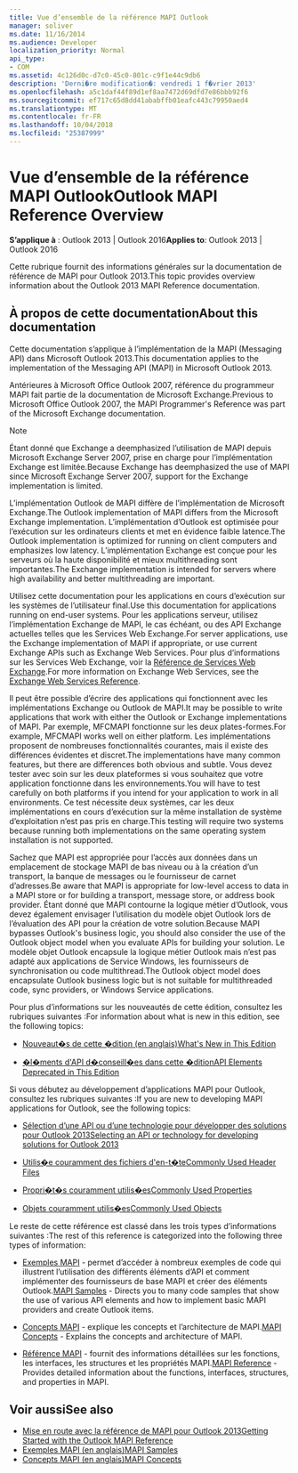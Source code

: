 ```yaml
---
title: Vue d’ensemble de la référence MAPI Outlook
manager: soliver
ms.date: 11/16/2014
ms.audience: Developer
localization_priority: Normal
api_type:
- COM
ms.assetid: 4c126d0c-d7c0-45c0-801c-c9f1e44c9db6
description: 'Derni�re modification�: vendredi 1 f�vrier 2013'
ms.openlocfilehash: a5c1daf44f89d1ef8aa7472d69dfd7e86bbb92f6
ms.sourcegitcommit: ef717c65d8dd41ababffb01eafc443c79950aed4
ms.translationtype: MT
ms.contentlocale: fr-FR
ms.lasthandoff: 10/04/2018
ms.locfileid: "25387999"
---
```

# <a name="outlook-mapi-reference-overview"></a><span data-ttu-id="afdf5-103">Vue d’ensemble de la référence MAPI Outlook</span><span class="sxs-lookup"><span data-stu-id="afdf5-103">Outlook MAPI Reference Overview</span></span>

<span data-ttu-id="afdf5-104">**S’applique à** : Outlook 2013 | Outlook 2016</span><span class="sxs-lookup"><span data-stu-id="afdf5-104">**Applies to**: Outlook 2013 | Outlook 2016</span></span> 
  
<span data-ttu-id="afdf5-105">Cette rubrique fournit des informations générales sur la documentation de référence de MAPI pour Outlook 2013.</span><span class="sxs-lookup"><span data-stu-id="afdf5-105">This topic provides overview information about the Outlook 2013 MAPI Reference documentation.</span></span>
  
## <a name="about-this-documentation"></a><span data-ttu-id="afdf5-106">À propos de cette documentation</span><span class="sxs-lookup"><span data-stu-id="afdf5-106">About this documentation</span></span>

<span data-ttu-id="afdf5-107">Cette documentation s’applique à l’implémentation de la MAPI (Messaging API) dans Microsoft Outlook 2013.</span><span class="sxs-lookup"><span data-stu-id="afdf5-107">This documentation applies to the implementation of the Messaging API (MAPI) in Microsoft Outlook 2013.</span></span> 
  
<span data-ttu-id="afdf5-108">Antérieures à Microsoft Office Outlook 2007, référence du programmeur MAPI fait partie de la documentation de Microsoft Exchange.</span><span class="sxs-lookup"><span data-stu-id="afdf5-108">Previous to Microsoft Office Outlook 2007, the MAPI Programmer's Reference was part of the Microsoft Exchange documentation.</span></span>
  
> [!NOTE]
> <span data-ttu-id="afdf5-109">Étant donné que Exchange a deemphasized l’utilisation de MAPI depuis Microsoft Exchange Server 2007, prise en charge pour l’implémentation Exchange est limitée.</span><span class="sxs-lookup"><span data-stu-id="afdf5-109">Because Exchange has deemphasized the use of MAPI since Microsoft Exchange Server 2007, support for the Exchange implementation is limited.</span></span> 
  
<span data-ttu-id="afdf5-110">L’implémentation Outlook de MAPI diffère de l’implémentation de Microsoft Exchange.</span><span class="sxs-lookup"><span data-stu-id="afdf5-110">The Outlook implementation of MAPI differs from the Microsoft Exchange implementation.</span></span> <span data-ttu-id="afdf5-111">L’implémentation d’Outlook est optimisée pour l’exécution sur les ordinateurs clients et met en évidence faible latence.</span><span class="sxs-lookup"><span data-stu-id="afdf5-111">The Outlook implementation is optimized for running on client computers and emphasizes low latency.</span></span> <span data-ttu-id="afdf5-112">L’implémentation Exchange est conçue pour les serveurs où la haute disponibilité et mieux multithreading sont importantes.</span><span class="sxs-lookup"><span data-stu-id="afdf5-112">The Exchange implementation is intended for servers where high availability and better multithreading are important.</span></span>
  
<span data-ttu-id="afdf5-113">Utilisez cette documentation pour les applications en cours d’exécution sur les systèmes de l’utilisateur final.</span><span class="sxs-lookup"><span data-stu-id="afdf5-113">Use this documentation for applications running on end-user systems.</span></span> <span data-ttu-id="afdf5-114">Pour les applications serveur, utilisez l’implémentation Exchange de MAPI, le cas échéant, ou des API Exchange actuelles telles que les Services Web Exchange.</span><span class="sxs-lookup"><span data-stu-id="afdf5-114">For server applications, use the Exchange implementation of MAPI if appropriate, or use current Exchange APIs such as Exchange Web Services.</span></span> <span data-ttu-id="afdf5-115">Pour plus d’informations sur les Services Web Exchange, voir la [Référence de Services Web Exchange](https://msdn.microsoft.com/library/bb204119.aspx).</span><span class="sxs-lookup"><span data-stu-id="afdf5-115">For more information on Exchange Web Services, see the [Exchange Web Services Reference](https://msdn.microsoft.com/library/bb204119.aspx).</span></span>
  
<span data-ttu-id="afdf5-116">Il peut être possible d’écrire des applications qui fonctionnent avec les implémentations Exchange ou Outlook de MAPI.</span><span class="sxs-lookup"><span data-stu-id="afdf5-116">It may be possible to write applications that work with either the Outlook or Exchange implementations of MAPI.</span></span> <span data-ttu-id="afdf5-117">Par exemple, MFCMAPI fonctionne sur les deux plates-formes.</span><span class="sxs-lookup"><span data-stu-id="afdf5-117">For example, MFCMAPI works well on either platform.</span></span> <span data-ttu-id="afdf5-118">Les implémentations proposent de nombreuses fonctionnalités courantes, mais il existe des différences évidentes et discret.</span><span class="sxs-lookup"><span data-stu-id="afdf5-118">The implementations have many common features, but there are differences both obvious and subtle.</span></span> <span data-ttu-id="afdf5-119">Vous devez tester avec soin sur les deux plateformes si vous souhaitez que votre application fonctionne dans les environnements.</span><span class="sxs-lookup"><span data-stu-id="afdf5-119">You will have to test carefully on both platforms if you intend for your application to work in all environments.</span></span> <span data-ttu-id="afdf5-120">Ce test nécessite deux systèmes, car les deux implémentations en cours d’exécution sur la même installation de système d’exploitation n’est pas pris en charge.</span><span class="sxs-lookup"><span data-stu-id="afdf5-120">This testing will require two systems because running both implementations on the same operating system installation is not supported.</span></span>
  
<span data-ttu-id="afdf5-121">Sachez que MAPI est appropriée pour l’accès aux données dans un emplacement de stockage MAPI de bas niveau ou à la création d’un transport, la banque de messages ou le fournisseur de carnet d’adresses.</span><span class="sxs-lookup"><span data-stu-id="afdf5-121">Be aware that MAPI is appropriate for low-level access to data in a MAPI store or for building a transport, message store, or address book provider.</span></span> <span data-ttu-id="afdf5-122">Étant donné que MAPI contourne la logique métier d’Outlook, vous devez également envisager l’utilisation du modèle objet Outlook lors de l’évaluation des API pour la création de votre solution.</span><span class="sxs-lookup"><span data-stu-id="afdf5-122">Because MAPI bypasses Outlook's business logic, you should also consider the use of the Outlook object model when you evaluate APIs for building your solution.</span></span> <span data-ttu-id="afdf5-123">Le modèle objet Outlook encapsule la logique métier Outlook mais n’est pas adapté aux applications de Service Windows, les fournisseurs de synchronisation ou code multithread.</span><span class="sxs-lookup"><span data-stu-id="afdf5-123">The Outlook object model does encapsulate Outlook business logic but is not suitable for multithreaded code, sync providers, or Windows Service applications.</span></span>
  
<span data-ttu-id="afdf5-124">Pour plus d’informations sur les nouveautés de cette édition, consultez les rubriques suivantes :</span><span class="sxs-lookup"><span data-stu-id="afdf5-124">For information about what is new in this edition, see the following topics:</span></span>
  
- [<span data-ttu-id="afdf5-125">Nouveaut�s de cette �dition (en anglais)</span><span class="sxs-lookup"><span data-stu-id="afdf5-125">What's New in This Edition</span></span>](what-s-new-in-this-edition.md)
    
- [<span data-ttu-id="afdf5-126">�l�ments d'API d�conseill�es dans cette �dition</span><span class="sxs-lookup"><span data-stu-id="afdf5-126">API Elements Deprecated in This Edition</span></span>](api-elements-deprecated-in-this-edition.md)
    
<span data-ttu-id="afdf5-127">Si vous débutez au développement d’applications MAPI pour Outlook, consultez les rubriques suivantes :</span><span class="sxs-lookup"><span data-stu-id="afdf5-127">If you are new to developing MAPI applications for Outlook, see the following topics:</span></span>
  
- [<span data-ttu-id="afdf5-128">Sélection d’une API ou d’une technologie pour développer des solutions pour Outlook 2013</span><span class="sxs-lookup"><span data-stu-id="afdf5-128">Selecting an API or technology for developing solutions for Outlook 2013</span></span>](https://msdn.microsoft.com/library/jj900714.aspx)
    
- [<span data-ttu-id="afdf5-129">Utilis�e couramment des fichiers d'en-t�te</span><span class="sxs-lookup"><span data-stu-id="afdf5-129">Commonly Used Header Files</span></span>](commonly-used-header-files.md)
    
- [<span data-ttu-id="afdf5-130">Propri�t�s couramment utilis�es</span><span class="sxs-lookup"><span data-stu-id="afdf5-130">Commonly Used Properties</span></span>](commonly-used-properties.md)
    
- [<span data-ttu-id="afdf5-131">Objets couramment utilis�es</span><span class="sxs-lookup"><span data-stu-id="afdf5-131">Commonly Used Objects</span></span>](commonly-used-objects.md)
    
<span data-ttu-id="afdf5-132">Le reste de cette référence est classé dans les trois types d’informations suivantes :</span><span class="sxs-lookup"><span data-stu-id="afdf5-132">The rest of this reference is categorized into the following three types of information:</span></span>
  
- <span data-ttu-id="afdf5-133">[Exemples MAPI](mapi-samples.md) - permet d’accéder à nombreux exemples de code qui illustrent l’utilisation des différents éléments d’API et comment implémenter des fournisseurs de base MAPI et créer des éléments Outlook.</span><span class="sxs-lookup"><span data-stu-id="afdf5-133">[MAPI Samples](mapi-samples.md) - Directs you to many code samples that show the use of various API elements and how to implement basic MAPI providers and create Outlook items.</span></span> 
    
- <span data-ttu-id="afdf5-134">[Concepts MAPI](mapi-concepts.md) - explique les concepts et l’architecture de MAPI.</span><span class="sxs-lookup"><span data-stu-id="afdf5-134">[MAPI Concepts](mapi-concepts.md) - Explains the concepts and architecture of MAPI.</span></span> 
    
- <span data-ttu-id="afdf5-135">[Référence MAPI](mapi-reference.md) - fournit des informations détaillées sur les fonctions, les interfaces, les structures et les propriétés MAPI.</span><span class="sxs-lookup"><span data-stu-id="afdf5-135">[MAPI Reference](mapi-reference.md) - Provides detailed information about the functions, interfaces, structures, and properties in MAPI.</span></span> 
    
## <a name="see-also"></a><span data-ttu-id="afdf5-136">Voir aussi</span><span class="sxs-lookup"><span data-stu-id="afdf5-136">See also</span></span>

- [<span data-ttu-id="afdf5-137">Mise en route avec la référence de MAPI pour Outlook 2013</span><span class="sxs-lookup"><span data-stu-id="afdf5-137">Getting Started with the Outlook MAPI Reference</span></span>](getting-started-with-the-outlook-mapi-reference.md)
- [<span data-ttu-id="afdf5-138">Exemples MAPI (en anglais)</span><span class="sxs-lookup"><span data-stu-id="afdf5-138">MAPI Samples</span></span>](mapi-samples.md)
- [<span data-ttu-id="afdf5-139">Concepts MAPI (en anglais)</span><span class="sxs-lookup"><span data-stu-id="afdf5-139">MAPI Concepts</span></span>](mapi-concepts.md)

